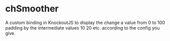 chSmoother
==========

A custom binding in KnockoutJS to display the change a value from 0 to 100 padding by the intermediate values 10 20 etc. according to the config you give.
